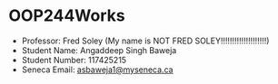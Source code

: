 # OOP244Works
- Professor: Fred Soley  (My name is NOT FRED SOLEY!!!!!!!!!!!!!!!!!!!!)
- Student Name: Angaddeep Singh Baweja
- Student Number: 117425215
- Seneca Email: asbaweja1@myseneca.ca
